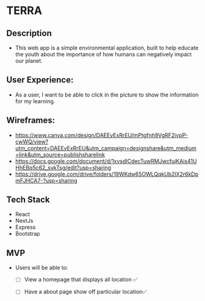 # TERRA 

## Description
- This web app is a simple environmental application, built to help educate the youth about the importance of how humans can negatively impact our planet.

## User Experience:
- As a user, I want to be able to click in the picture to show the information for my learning. 
 
## Wireframes: 
- https://www.canva.com/design/DAEEyExRrEU/mPtgfnh9VgRF2jvpP-cwWQ/view?utm_content=DAEEyExRrEU&utm_campaign=designshare&utm_medium=link&utm_source=publishsharelink
- https://docs.google.com/document/d/1xvsdICdecTuwRMJwcfujKAis41UHhEBq5c62_sykTsg/edit?usp=sharing 
- https://drive.google.com/drive/folders/19WKdw65OWLQqkUb2lX2r6kDpmFJHCA7-?usp=sharing

## Tech Stack
- React
- NextJs
- Express
- Bootstrap

## MVP
- Users will be able to:
    - [ ] View a homepage that displays all location ✅
    - [ ] Have a about page show off particular location✅ 

    






